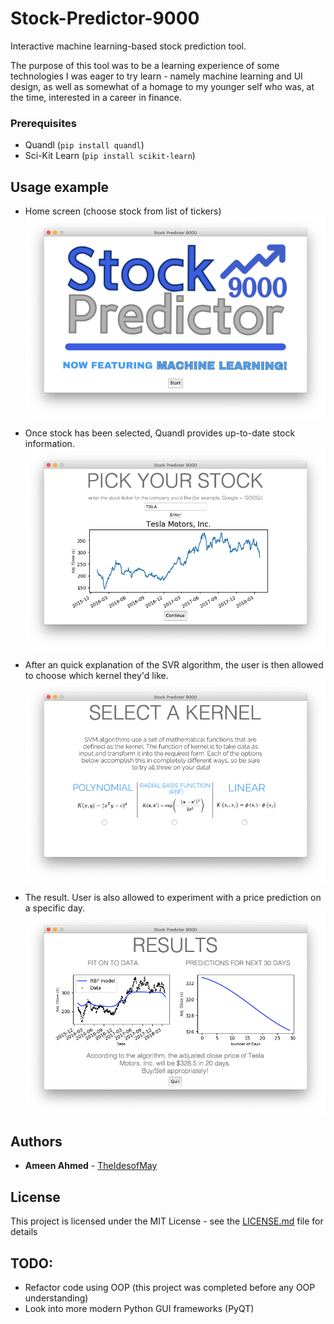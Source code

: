 # Stock-Predictor-9000
Interactive machine learning-based stock prediction tool.

The purpose of this tool was to be a learning experience of some technologies I was eager to try learn - namely machine learning and UI design, as well as somewhat of a homage to my younger self who was, at the time, interested in a career in finance. 


### Prerequisites

- Quandl (`pip install quandl`)
- Sci-Kit Learn (`pip install scikit-learn`)


## Usage example
- Home screen (choose stock from list of tickers)
![home screen](images/USAGE1.png)

- Once stock has been selected, Quandl provides up-to-date stock information.
![stock info](images/USAGE2.png)

- After an quick explanation of the SVR algorithm, the user is then allowed to choose which kernel they'd like. 
![kernel](images/USAGE3.png)

- The result. User is also allowed to experiment with a price prediction on a specific day. 
![result](images/USAGE4.png)




## Authors

* **Ameen Ahmed** - [TheIdesofMay](https://github.com/TheIdesofMay)


## License

This project is licensed under the MIT License - see the [LICENSE.md](LICENSE.md) file for details

## TODO:

- Refactor code using OOP (this project was completed before any OOP understanding)
- Look into more modern Python GUI frameworks (PyQT)

